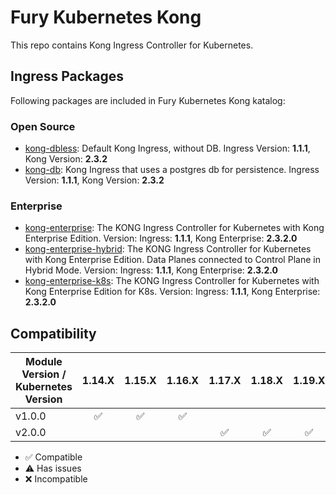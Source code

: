 # Fury Kubernetes Kong

This repo contains Kong Ingress Controller for Kubernetes.

## Ingress Packages

Following packages are included in Fury Kubernetes Kong katalog:

### Open Source

- [kong-dbless](katalog/kong/kong-dbless): Default Kong Ingress, without DB. Ingress Version: **1.1.1**, Kong Version: **2.3.2**
- [kong-db](katalog/kong/kong-db): Kong Ingress that uses a postgres db for persistence. Ingress Version: **1.1.1**, Kong Version: **2.3.2**

### Enterprise

- [kong-enterprise](katalog/kong/kong-enterprise): The KONG Ingress Controller for Kubernetes with Kong Enterprise Edition. 
  Version: Ingress: **1.1.1**, Kong Enterprise: **2.3.2.0**
- [kong-enterprise-hybrid](katalog/kong/kong-enterprise-hybrid): The KONG Ingress Controller for Kubernetes with Kong Enterprise Edition. Data Planes connected to Control Plane in Hybrid Mode. 
  Version: Ingress: **1.1.1**, Kong Enterprise: **2.3.2.0**
- [kong-enterprise-k8s](katalog/kong/kong-enterprise-k8s): The KONG Ingress Controller for Kubernetes with Kong Enterprise Edition for K8s.
  Version: Ingress: **1.1.1**, Kong Enterprise: **2.3.2.0**



## Compatibility

| Module Version / Kubernetes Version | 1.14.X             | 1.15.X             | 1.16.X             | 1.17.X             | 1.18.X             | 1.19.X             |
|-------------------------------------|:------------------:|:------------------:|:------------------:|:------------------:|:------------------:|:------------------:|
| v1.0.0                              | :white_check_mark: | :white_check_mark: | :white_check_mark: |
| v2.0.0                              |                    |                    |                    | :white_check_mark: | :white_check_mark: | :white_check_mark: |

- :white_check_mark: Compatible
- :warning: Has issues
- :x: Incompatible

